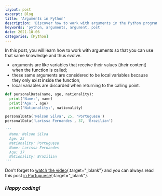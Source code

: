 ```yaml
---
layout: post
excerpt: Blog
title: 'Arguments in Python'
description: 'Discover how to work with arguments in the Python programming language. Get answers to your questions with the theory and examples presented.'
keywords: 'python, arguments, argument, post'
date: 2021-10-06
categories: [Python]
---
```


In this post, you will learn how to work with arguments so that you can use that same knowledge and thus evolve.

- arguments are like variables that receive their values (their content) when the function is called;
- these same arguments are considered to be local variables because they only exist inside the function;
- local variables are discarded when returning to the calling point.

```python
def personalData(name, age, nationality):
  print('Name:', name)
  print('Age:', age)
  print('Nationality:', nationality)

personalData('Nelson Silva', 25, 'Portuguese')
personalData('Larissa Fernandes', 37, 'Brazilian')

'''
  Name: Nelson Silva
  Age: 25
  Nationality: Portuguese
  Name: Larissa Fernandes
  Age: 37
  Nationality: Brazilian
'''
```

Don't forget to [watch the vídeo](https://youtu.be/rYJermgsgKk){:target="\_blank"} and you can always read this post [in Portuguese](https://caffeinealgorithm.com/blog/20211006/argumentos-em-python/){:target="\_blank"}.

### _Happy coding!_
